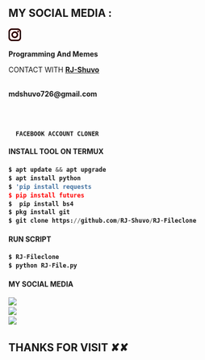 
   ##  MY SOCIAL MEDIA : <br>

<a href="https://Instagram.com/rj.shuvoh4ck3r" target="_blank"><img src="https://github.com/Azim-vau/Azim-vau/blob/main/IMAGE/instagram.png" alt="alt text" width="25" height="25"></a> 
&nbsp;&nbsp;     &nbsp;&nbsp;    &nbsp;&nbsp;   &nbsp;&nbsp;   &nbsp;&nbsp;
  
____Programming And Memes____

CONTACT WITH <a href="https://github.com/RJ-Shuvo"><b>RJ-Shuvo </a> </br><br>
<p>mdshuvo726@gmail.com</p>  <br> <br> 


      FACEBOOK ACCOUNT CLONER
</p>
  
#### INSTALL TOOL ON TERMUX
```python
$ apt update && apt upgrade
$ apt install python
$ 'pip install requests
$ pip install futures
$  pip install bs4
$ pkg install git 
$ git clone https://github.com/RJ-Shuvo/RJ-Fileclone
```
#### RUN SCRIPT
```python
$ RJ-Fileclone
$ python RJ-File.py
```


#### MY SOCIAL MEDIA

[![](https://img.shields.io/badge/Github-black?logo=Github&logoColor=red&labelColor=black)](https://github.com/RJ-Shuvo) <br>
[![](https://img.shields.io/badge/Facebook-black?logo=Facebook&logoColor=red&labelColor=black)](https://www.facebook.com/profile.php?id=100016871460122) <br>
[![](https://img.shields.io/badge/Instagram-black?logo=Instagram&logoColor=red&labelColor=black)](https://www.instagram.com/rj.shuvo.h4ck3r) <br>


<h2> THANKS FOR VISIT ✘✘ <h2\>
